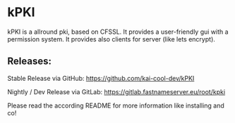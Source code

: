 # kPKI

kPKI is a allround pki, based on CFSSL. It provides a user-friendly gui with a permission system. It provides also clients for server (like lets encrypt).

## Releases:

Stable Release via GitHub: https://github.com/kai-cool-dev/kPKI

Nightly / Dev Release via GitLab: https://gitlab.fastnameserver.eu/root/kpki

Please read the according README for more information like installing and co!
